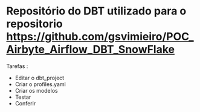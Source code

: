 # Repositório do DBT utilizado para o repositorio https://github.com/gsvimieiro/POC_Airbyte_Airflow_DBT_SnowFlake

Tarefas :

- Editar o dbt_project
- Criar o profiles.yaml
- Criar os modelos
- Testar
- Conferir
